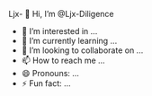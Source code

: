 Ljx- 👋 Hi, I’m @Ljx-Diligence
- 👀 I’m interested in ...
- 🌱 I’m currently learning ...
- 💞️ I’m looking to collaborate on ...
- 📫 How to reach me ...
- 😄 Pronouns: ...
- ⚡ Fun fact: ...

<!---
Ljx-Diligence/Ljx-Diligence is a ✨ special ✨ repository because its `README.md` (this file) appears on your GitHub profile.
You can click the Preview link to take a look at your changes.
--->

